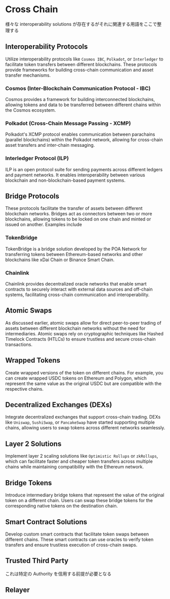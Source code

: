 # Cross Chain

様々な interoperability solutions が存在するがそれに関連する用語をここで整理する

## Interoperability Protocols

Utilize interoperability protocols like `Cosmos IBC`, `Polkadot`, or `Interledger` to facilitate token transfers between different blockchains. These protocols provide frameworks for building cross-chain communication and asset transfer mechanisms.

### Cosmos (Inter-Blockchain Communication Protocol - IBC)

Cosmos provides a framework for building interconnected blockchains, allowing tokens and data to be transferred between different chains within the Cosmos ecosystem.

### Polkadot (Cross-Chain Message Passing - XCMP)

Polkadot's XCMP protocol enables communication between parachains (parallel blockchains) within the Polkadot network, allowing for cross-chain asset transfers and inter-chain messaging.

### Interledger Protocol (ILP)

ILP is an open protocol suite for sending payments across different ledgers and payment networks. It enables interoperability between various blockchain and non-blockchain-based payment systems.

## Bridge Protocols

These protocols facilitate the transfer of assets between different blockchain networks. Bridges act as connectors between two or more blockchains, allowing tokens to be locked on one chain and minted or issued on another. Examples include

### TokenBridge

TokenBridge is a bridge solution developed by the POA Network for transferring tokens between Ethereum-based networks and other blockchains like xDai Chain or Binance Smart Chain.

### Chainlink

Chainlink provides decentralized oracle networks that enable smart contracts to securely interact with external data sources and off-chain systems, facilitating cross-chain communication and interoperability.

## Atomic Swaps

As discussed earlier, atomic swaps allow for direct peer-to-peer trading of assets between different blockchain networks without the need for intermediaries. Atomic swaps rely on cryptographic techniques like Hashed Timelock Contracts (HTLCs) to ensure trustless and secure cross-chain transactions.

## Wrapped Tokens

Create wrapped versions of the token on different chains. For example, you can create wrapped USDC tokens on Ethereum and Polygon, which represent the same value as the original USDC but are compatible with the respective chains.

## Decentralized Exchanges (DEXs)

Integrate decentralized exchanges that support cross-chain trading. DEXs like `Uniswap`, `SushiSwap`, or `PancakeSwap` have started supporting multiple chains, allowing users to swap tokens across different networks seamlessly.

## Layer 2 Solutions

Implement layer 2 scaling solutions like `Optimistic Rollups` or `zkRollups`, which can facilitate faster and cheaper token transfers across multiple chains while maintaining compatibility with the Ethereum network.

## Bridge Tokens

Introduce intermediary bridge tokens that represent the value of the original token on a different chain. Users can swap these bridge tokens for the corresponding native tokens on the destination chain.

## Smart Contract Solutions

Develop custom smart contracts that facilitate token swaps between different chains. These smart contracts can use oracles to verify token transfers and ensure trustless execution of cross-chain swaps.

## Trusted Third Party

これは特定の Authority を信用する前提が必要となる

## Relayer
